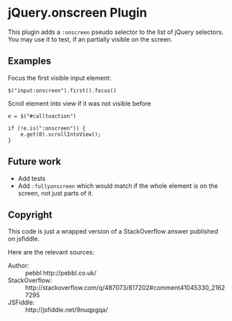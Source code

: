 jQuery.onscreen Plugin
======================

This plugin adds a `:onscreen` pseudo selector to the list of jQuery selectors.
You may use it to test, if an partially visible on the screen.


Examples
--------

Focus the first visible input element:

    $("input:onscreen").first().focus()


Scroll element into view if it was not visible before

    e = $("#calltoaction")

    if (!e.is(":onscreen")) {
        e.get(0).scrollIntoView();
    }


Future work
-----------

* Add tests
* Add `:fullyonscreen` which would match if the whole element is on the screen,
not just parts of it.

Copyright
---------

This code is just a wrapped version of a StackOverflow answer published on
jsfiddle.

Here are the relevant sources:

<dl>
<dt>Author:</dt>
<dd>pebbl http://pebbl.co.uk/</dd>
<dt>StackOverflow:<dt>
<dd>http://stackoverflow.com/q/487073/817202#comment41045330_21627295</dd>
<dt>JSFiddle:<dt>
<dd>http://jsfiddle.net/9nuqpgqa/</dd>
</dl>

